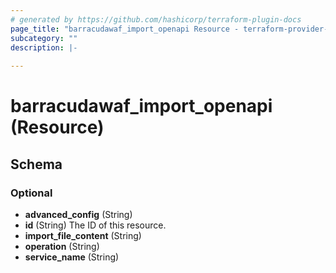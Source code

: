 ```yaml
---
# generated by https://github.com/hashicorp/terraform-plugin-docs
page_title: "barracudawaf_import_openapi Resource - terraform-provider-barracudawaf"
subcategory: ""
description: |-
  
---
```


# barracudawaf_import_openapi (Resource)





<!-- schema generated by tfplugindocs -->
## Schema

### Optional

- **advanced_config** (String)
- **id** (String) The ID of this resource.
- **import_file_content** (String)
- **operation** (String)
- **service_name** (String)


